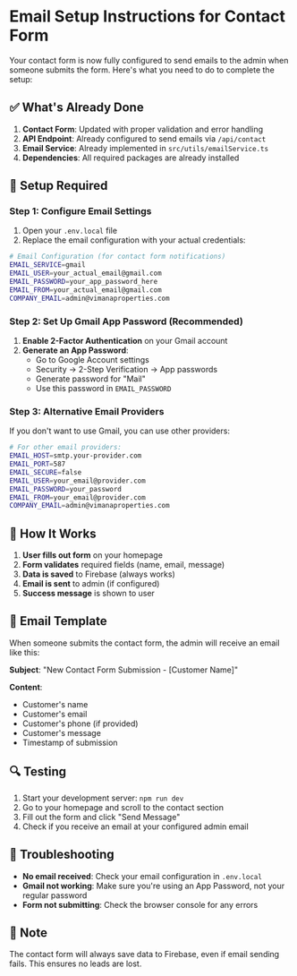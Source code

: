 # Email Setup Instructions for Contact Form

Your contact form is now fully configured to send emails to the admin when someone submits the form. Here's what you need to do to complete the setup:

## ✅ What's Already Done

1. **Contact Form**: Updated with proper validation and error handling
2. **API Endpoint**: Already configured to send emails via `/api/contact`
3. **Email Service**: Already implemented in `src/utils/emailService.ts`
4. **Dependencies**: All required packages are already installed

## 🔧 Setup Required

### Step 1: Configure Email Settings

1. Open your `.env.local` file
2. Replace the email configuration with your actual credentials:

```bash
# Email Configuration (for contact form notifications)
EMAIL_SERVICE=gmail
EMAIL_USER=your_actual_email@gmail.com
EMAIL_PASSWORD=your_app_password_here
EMAIL_FROM=your_actual_email@gmail.com
COMPANY_EMAIL=admin@vimanaproperties.com
```

### Step 2: Set Up Gmail App Password (Recommended)

1. **Enable 2-Factor Authentication** on your Gmail account
2. **Generate an App Password**:
   - Go to Google Account settings
   - Security → 2-Step Verification → App passwords
   - Generate password for "Mail"
   - Use this password in `EMAIL_PASSWORD`

### Step 3: Alternative Email Providers

If you don't want to use Gmail, you can use other providers:

```bash
# For other email providers:
EMAIL_HOST=smtp.your-provider.com
EMAIL_PORT=587
EMAIL_SECURE=false
EMAIL_USER=your_email@provider.com
EMAIL_PASSWORD=your_password
EMAIL_FROM=your_email@provider.com
COMPANY_EMAIL=admin@vimanaproperties.com
```

## 🚀 How It Works

1. **User fills out form** on your homepage
2. **Form validates** required fields (name, email, message)
3. **Data is saved** to Firebase (always works)
4. **Email is sent** to admin (if configured)
5. **Success message** is shown to user

## 📧 Email Template

When someone submits the contact form, the admin will receive an email like this:

**Subject**: "New Contact Form Submission - [Customer Name]"

**Content**:
- Customer's name
- Customer's email
- Customer's phone (if provided)
- Customer's message
- Timestamp of submission

## 🔍 Testing

1. Start your development server: `npm run dev`
2. Go to your homepage and scroll to the contact section
3. Fill out the form and click "Send Message"
4. Check if you receive an email at your configured admin email

## 🚨 Troubleshooting

- **No email received**: Check your email configuration in `.env.local`
- **Gmail not working**: Make sure you're using an App Password, not your regular password
- **Form not submitting**: Check the browser console for any errors

## 📝 Note

The contact form will always save data to Firebase, even if email sending fails. This ensures no leads are lost.
